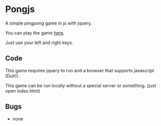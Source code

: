 # Pongjs #

A simple pingpong game in js with jquery.

You can play the game [here](https://raptorcloud.net/school/periode2/sct/pongjs).

Just use your left and right keys.

## Code ##

This game requires jquery to run and a browser that supports javascript (Duh!).

This game can be run locally without a special server or something. (just open index.html)

## Bugs ##

 - none